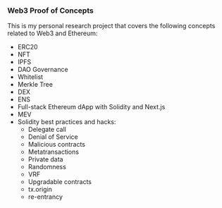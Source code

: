 ### Web3 Proof of Concepts

This is my personal research project that covers the following concepts related to Web3 and Ethereum:

- ERC20
- NFT
- IPFS
- DAO Governance
- Whitelist
- Merkle Tree
- DEX
- ENS
- Full-stack Ethereum dApp with Solidity and Next.js
- MEV
- Solidity best practices and hacks:
    +  Delegate call
    +  Denial of Service
    +  Malicious contracts
    +  Metatransactions
    +  Private data
    +  Randomness
    +  VRF
    +  Upgradable contracts
    +  tx.origin
    +  re-entrancy